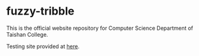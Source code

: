 fuzzy-tribble
=============

This is the official website repository for Computer Science Department of Taishan College.

Testing site provided at [here](http://cc941201.github.io/fuzzy-tribble/CS_WEB/).
